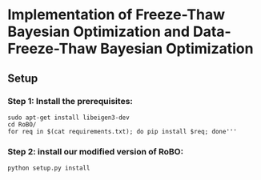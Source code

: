 # Implementation of Freeze-Thaw Bayesian Optimization and Data-Freeze-Thaw Bayesian Optimization

## Setup ##
### Step 1:  Install the prerequisites: ###
    sudo apt-get install libeigen3-dev
    cd RoBO/
    for req in $(cat requirements.txt); do pip install $req; done'''
### Step 2: install our modified version of RoBO: ###
    python setup.py install
